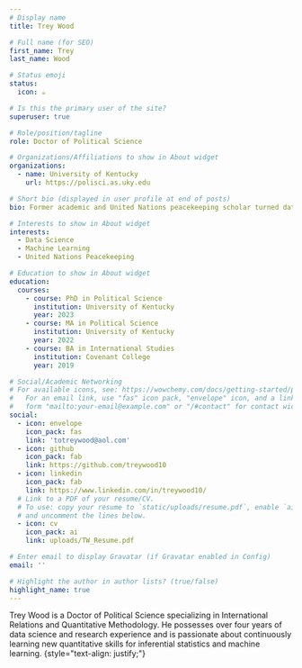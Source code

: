 ```yaml
---
# Display name
title: Trey Wood

# Full name (for SEO)
first_name: Trey
last_name: Wood

# Status emoji
status:
  icon: ☕️

# Is this the primary user of the site?
superuser: true

# Role/position/tagline
role: Doctor of Political Science

# Organizations/Affiliations to show in About widget
organizations:
  - name: University of Kentucky
    url: https://polisci.as.uky.edu

# Short bio (displayed in user profile at end of posts)
bio: Former academic and United Nations peacekeeping scholar turned data scientist. 

# Interests to show in About widget
interests:
  - Data Science
  - Machine Learning
  - United Nations Peacekeeping

# Education to show in About widget
education:
  courses:
    - course: PhD in Political Science
      institution: University of Kentucky
      year: 2023
    - course: MA in Political Science
      institution: University of Kentucky
      year: 2022
    - course: BA in International Studies
      institution: Covenant College
      year: 2019

# Social/Academic Networking
# For available icons, see: https://wowchemy.com/docs/getting-started/page-builder/#icons
#   For an email link, use "fas" icon pack, "envelope" icon, and a link in the
#   form "mailto:your-email@example.com" or "/#contact" for contact widget.
social:
  - icon: envelope
    icon_pack: fas
    link: 'totreywood@aol.com'
  - icon: github
    icon_pack: fab
    link: https://github.com/treywood10
  - icon: linkedin
    icon_pack: fab
    link: https://www.linkedin.com/in/treywood10/
  # Link to a PDF of your resume/CV.
  # To use: copy your resume to `static/uploads/resume.pdf`, enable `ai` icons in `params.yaml`,
  # and uncomment the lines below.
  - icon: cv
    icon_pack: ai
    link: uploads/TW_Resume.pdf

# Enter email to display Gravatar (if Gravatar enabled in Config)
email: ''

# Highlight the author in author lists? (true/false)
highlight_name: true
---
```


Trey Wood is a Doctor of Political Science specializing in International Relations and Quantitative Methodology. He possesses over four years of data science and research experience and is passionate about continuously learning new quantitative skills for inferential statistics and machine learning. 
{style="text-align: justify;"}
